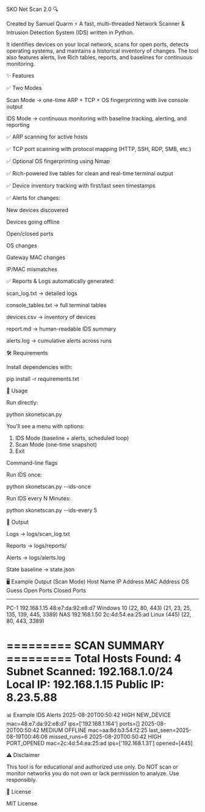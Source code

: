 SKO Net Scan 2.0 🔍 

Created by Samuel Quarm
⚡ A fast, multi-threaded Network Scanner & Intrusion Detection System (IDS) written in Python.

It identifies devices on your local network, scans for open ports, detects operating systems, and maintains a historical inventory of changes. The tool also features alerts, live Rich tables, reports, and baselines for continuous monitoring.

✨ Features

✅ Two Modes

Scan Mode → one-time ARP + TCP + OS fingerprinting with live console output

IDS Mode → continuous monitoring with baseline tracking, alerting, and reporting

✅ ARP scanning for active hosts

✅ TCP port scanning with protocol mapping (HTTP, SSH, RDP, SMB, etc.)

✅ Optional OS fingerprinting using Nmap

✅ Rich-powered live tables for clean and real-time terminal output

✅ Device inventory tracking with first/last seen timestamps

✅ Alerts for changes:

New devices discovered

Devices going offline

Open/closed ports

OS changes

Gateway MAC changes

IP/MAC mismatches

✅ Reports & Logs automatically generated:

scan_log.txt → detailed logs

console_tables.txt → full terminal tables

devices.csv → inventory of devices

report.md → human-readable IDS summary

alerts.log → cumulative alerts across runs

🛠 Requirements

Install dependencies with:

pip install -r requirements.txt

🚀 Usage

Run directly:

python skonetscan.py


You’ll see a menu with options:

1. IDS Mode (baseline + alerts, scheduled loop)  
2. Scan Mode (one-time snapshot)  
3. Exit  

Command-line flags

Run IDS once:

python skonetscan.py --ids-once


Run IDS every N Minutes:

python skonetscan.py --ids-every 5

📂 Output

Logs → logs/scan_log.txt

Reports → logs/reports/

Alerts → logs/alerts.log

State baseline → state.json

🖥 Example Output (Scan Mode)
Host Name   IP Address      MAC Address        OS Guess        Open Ports        Closed Ports
---------   ----------      -----------        --------        ----------        -------------
PC-1        192.168.1.15    48:e7:da:92:e8:d7  Windows 10      (22, 80, 443)     (21, 23, 25, 135, 139, 445, 3389)
NAS         192.168.1.50    2c:4d:54:ea:25:ad  Linux           (445)             (22, 80, 443, 3389)

========= SCAN SUMMARY =========
Total Hosts Found: 4
Subnet Scanned: 192.168.1.0/24
Local IP: 192.168.1.15
Public IP: 8.23.5.88
================================

📊 Example IDS Alerts
2025-08-20T00:50:42 HIGH NEW_DEVICE mac=48:e7:da:92:e8:d7 ips=['192.168.1.164'] ports=[]
2025-08-20T00:50:42 MEDIUM OFFLINE mac=aa:8d:b3:54:f2:25 last_seen=2025-08-19T00:46:06 missed_runs=6
2025-08-20T00:50:42 HIGH PORT_OPENED mac=2c:4d:54:ea:25:ad ips=['192.168.1.31'] opened=[445]

⚠️ Disclaimer

This tool is for educational and authorized use only.
Do NOT scan or monitor networks you do not own or lack permission to analyze.
Use responsibly.

📄 License

MIT License
